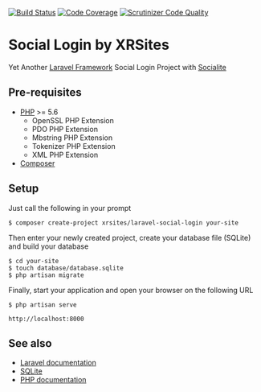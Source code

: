 [![Build Status](https://travis-ci.org/XRSites/laravel-social-login.svg?branch=master)](https://travis-ci.org/XRSites/laravel-social-login)
[![Code Coverage](https://scrutinizer-ci.com/g/XRSites/laravel-social-login/badges/coverage.png?b=master)](https://scrutinizer-ci.com/g/XRSites/laravel-social-login/?branch=master)
[![Scrutinizer Code Quality](https://scrutinizer-ci.com/g/XRSites/laravel-social-login/badges/quality-score.png?b=master)](https://scrutinizer-ci.com/g/XRSites/laravel-social-login/?branch=master)

# Social Login by XRSites
Yet Another [Laravel Framework](https://laravel.com) Social Login Project with [Socialite](https://github.com/laravel/socialite)

## Pre-requisites

- [PHP](http://php.net) >= 5.6
  - OpenSSL PHP Extension
  - PDO PHP Extension
  - Mbstring PHP Extension
  - Tokenizer PHP Extension
  - XML PHP Extension
- [Composer](https://getcomposer.org/)

## Setup

Just call the following in your prompt

    $ composer create-project xrsites/laravel-social-login your-site

Then enter your newly created project, create your database file (SQLite) and build your database
    
    $ cd your-site
    $ touch database/database.sqlite
    $ php artisan migrate
    
Finally, start your application and open your browser on the following URL

    $ php artisan serve
    
    http://localhost:8000
    
## See also

- [Laravel documentation](https://laravel.com/docs)
- [SQLite](https://www.sqlite.org/)
- [PHP documentation](http://php.net/docs.php)
